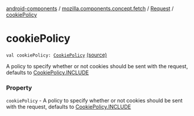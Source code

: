 [android-components](../../index.md) / [mozilla.components.concept.fetch](../index.md) / [Request](index.md) / [cookiePolicy](./cookie-policy.md)

# cookiePolicy

`val cookiePolicy: `[`CookiePolicy`](-cookie-policy/index.md) [(source)](https://github.com/mozilla-mobile/android-components/blob/master/components/concept/fetch/src/main/java/mozilla/components/concept/fetch/Request.kt#L47)

A policy to specify whether or not cookies should be
sent with the request, defaults to [CookiePolicy.INCLUDE](-cookie-policy/-i-n-c-l-u-d-e.md)

### Property

`cookiePolicy` - A policy to specify whether or not cookies should be
sent with the request, defaults to [CookiePolicy.INCLUDE](-cookie-policy/-i-n-c-l-u-d-e.md)